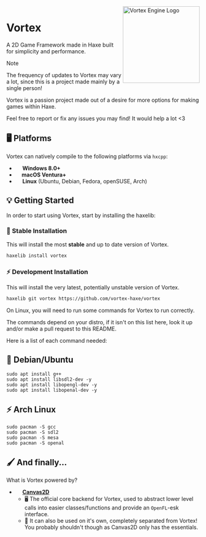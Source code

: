 <img src="https://avatars.githubusercontent.com/u/146598504" alt="Vortex Engine Logo" align="right" width="200" height="200" />

# Vortex
A 2D Game Framework made in Haxe built for simplicity and performance.

> [!NOTE]
> The frequency of updates to Vortex may vary a lot, since this is
a project made mainly by a single person!
> 
> Vortex is a passion project made out of a desire for more options
for making games within Haxe.
> 
> Feel free to report or fix any issues you may find!
> It would help a lot <3

## 🖥️ Platforms
Vortex can natively compile to the following platforms via `hxcpp`:

- <img src="https://upload.wikimedia.org/wikipedia/commons/5/5f/Windows_logo_-_2012.svg" width="14" height="14" /> **Windows 8.0+**
- <img src="https://upload.wikimedia.org/wikipedia/commons/1/1b/Apple_logo_grey.svg" width="12" height="14" /> **macOS Ventura+**
- <img src="https://upload.wikimedia.org/wikipedia/commons/3/35/Tux.svg" width="14" height="14" /> **Linux** (Ubuntu, Debian, Fedora, openSUSE, Arch)

## 💡 Getting Started
In order to start using Vortex, start by installing the haxelib:

### 🐌 Stable Installation
This will install the most **stable** and up to date version of Vortex.
```sh
haxelib install vortex
```

### ⚡ Development Installation
This will install the very latest, potentially unstable version of Vortex.
```sh
haxelib git vortex https://github.com/vortex-haxe/vortex
```

On Linux, you will need to run some commands for Vortex to run correctly.

The commands depend on your distro, if it isn't on this list here, look it up and/or make a pull request to this README.

Here is a list of each command needed:

## 🐌 Debian/Ubuntu
```
sudo apt install g++
sudo apt install libsdl2-dev -y
sudo apt install libopengl-dev -y
sudo apt install libopenal-dev -y
```

## ⚡ Arch Linux
```
sudo pacman -S gcc
sudo pacman -S sdl2
sudo pacman -S mesa
sudo pacman -S openal
```

## 🖌 And finally...
What is Vortex powered by?


- <img src="https://upload.wikimedia.org/wikipedia/commons/1/16/Simple_DirectMedia_Layer%2C_Logo.svg" width="14" height="14" /> **[Canvas2D](https://github.com/vortex-haxe/canvas2d)**
  - 🖥 The official core backend for Vortex, used to abstract lower level calls into easier classes/functions and provide an `OpenFL`-esk interface.
  - 🔆 It can also be used on it's own, completely separated from Vortex! You probably shouldn't though as Canvas2D only has the essentials.
